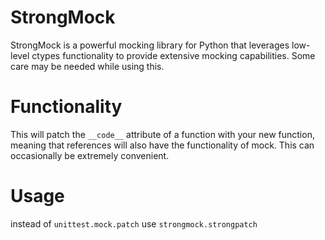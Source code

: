 # StrongMock
StrongMock is a powerful mocking library for Python that leverages low-level ctypes functionality to provide extensive mocking capabilities. Some care may be needed while using this.

# Functionality
This will patch the `__code__` attribute of a function with your new function, meaning that references will also have the functionality of mock. This can occasionally be extremely convenient.

# Usage
instead of `unittest.mock.patch` use `strongmock.strongpatch`
